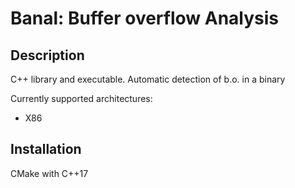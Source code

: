 # Banal: Buffer overflow Analysis

## Description

C++ library and executable. Automatic detection of b.o. in a binary

Currently supported architectures:
  * X86

## Installation

CMake with C++17
